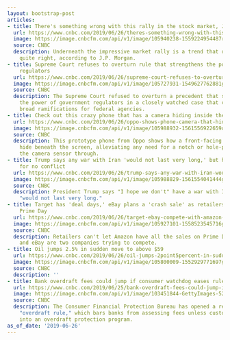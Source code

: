 ```yaml
---
layout: bootstrap-post
articles:
- title: There's something wrong with this rally in the stock market, JP Morgan says
  url: https://www.cnbc.com/2019/06/26/theres-something-wrong-with-this-rally-in-the-stock-market-jp-morgan-says.html
  image: https://image.cnbcfm.com/api/v1/image/105940238-1559224954487rtx6x0ns.jpg?v=1559225015
  source: CNBC
  description: Underneath the impressive market rally is a trend that doesn't seem
    quite right, according to J.P. Morgan.
- title: Supreme Court refuses to overturn rule that strengthens the power of government
    regulators
  url: https://www.cnbc.com/2019/06/26/supreme-court-refuses-to-overturn-auer-rule-that-bolsters-regulators.html
  image: https://image.cnbcfm.com/api/v1/image/105727931-1549627762881gettyimages-1086383716.jpeg?v=1549627823
  source: CNBC
  description: The Supreme Court refused to overturn a precedent that strengthened
    the power of government regulators in a closely watched case that could have had
    broad ramifications for federal agencies.
- title: Check out this crazy phone that has a camera hiding inside the screen
  url: https://www.cnbc.com/2019/06/26/oppo-shows-phone-camera-that-hides-under-the-screen.html
  image: https://image.cnbcfm.com/api/v1/image/105988932-1561556922659oppo-camera.jpg?v=1561556936
  source: CNBC
  description: This prototype phone from Oppo shows how a front-facing camera can
    hide beneath the screen, alleviating any need for a notch or hole-punch to let
    the camera sensor through.
- title: Trump says any war with Iran 'would not last very long,' but he still hopes
    for no conflict
  url: https://www.cnbc.com/2019/06/26/trump-says-any-war-with-iran-would-not-last-long.html
  image: https://image.cnbcfm.com/api/v1/image/105988829-1561554041444gettyimages-1151915031.jpeg?v=1561554067
  source: CNBC
  description: President Trump says "I hope we don't" have a war with Iran but it
    "would not last very long."
- title: Target has 'deal days,' eBay plans a 'crash sale' as retailers take on Amazon's
    Prime Day
  url: https://www.cnbc.com/2019/06/26/target-ebay-compete-with-amazon-prime-day-with-deal-days-crash-sale.html
  image: https://image.cnbcfm.com/api/v1/image/105927101-1558523545716gettyimages-121203912.jpeg?v=1561552601
  source: CNBC
  description: Retailers can't let Amazon have all the sales on Prime Day. Target
    and eBay are two companies trying to compete.
- title: Oil jumps 2.5% in sudden move to above $59
  url: https://www.cnbc.com/2019/06/26/oil-jumps-2point5percent-in-sudden-move-to-above-59.html
  image: https://image.cnbcfm.com/api/v1/image/105800009-1552929771697gettyimages-1044787886.jpeg?v=1552929790
  source: CNBC
  description: ''
- title: Bank overdraft fees could jump if consumer watchdog eases rule
  url: https://www.cnbc.com/2019/06/25/bank-overdraft-fees-could-jump-if-consumer-watchdog-eases-rule.html
  image: https://image.cnbcfm.com/api/v1/image/103451844-GettyImages-526297575.jpg?v=1529470894
  source: CNBC
  description: The Consumer Financial Protection Bureau has opened a review of an
    "overdraft rule," which bars banks from assessing fees unless customers have opted
    into an overdraft protection program.
as_of_date: '2019-06-26'
---
```


